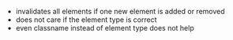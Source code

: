 - invalidates all elements if one new element is added or removed
- does not care if the element type is correct
- even classname instead of element type does not help